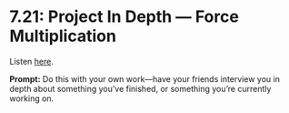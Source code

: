 # 7.21: Project In Depth — Force Multiplication 

Listen [here](http://www.writingexcuses.com/2012/05/20/writing-excuses-7-21-project-in-depth-force-multiplication/). 

**Prompt:** Do this with your own work—have your friends interview you in depth about something you’ve finished, or something you’re currently working on.
